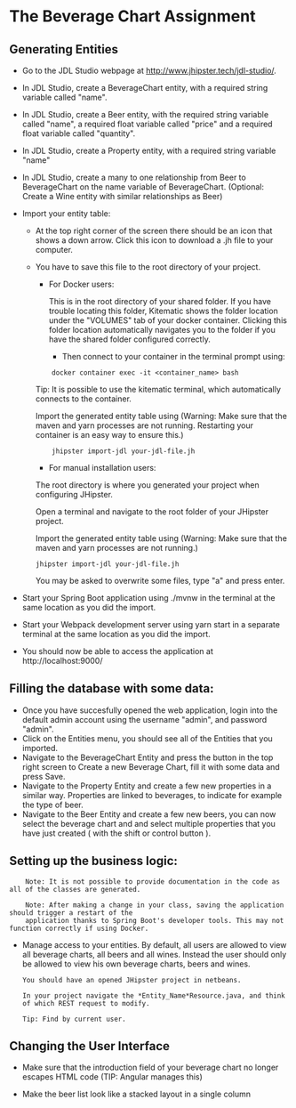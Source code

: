 # The Beverage Chart Assignment

## Generating Entities

- Go to the JDL Studio webpage at http://www.jhipster.tech/jdl-studio/.
- In JDL Studio, create a BeverageChart entity, with a required string variable called "name".
- In JDL Studio, create a Beer entity, with the required string variable called "name", a required float variable     called "price" and a required float variable called "quantity".
- In JDL Studio, create a Property entity, with a required string variable "name" 
- In JDL Studio, create a many to one relationship from Beer to BeverageChart on the name variable of BeverageChart.
    (Optional: Create a Wine entity with similar relationships as Beer)
- Import your entity table: 
    
  - At the top right corner of the screen there should be an icon that shows a down arrow. Click this icon to download a .jh file to your computer. 
  - You have to save this file to the root directory of your project.
    
    - For Docker users:
    
      This is in the root directory of your shared folder. 
      If you have trouble locating this folder, Kitematic shows the folder location under the "VOLUMES" 
      tab of your docker container. 
      Clicking this folder location automatically navigates you to the folder if you have the shared 
      folder configured correctly.
    
      - Then connect to your container in the terminal prompt using:
    ```
        docker container exec -it <container_name> bash
    ```
    
       Tip: It is possible to use the kitematic terminal, 
       which automatically connects to the container.
    
       Import the generated entity table using (Warning: Make sure that the maven and yarn processes 
       are not running. Restarting your container is an easy way to ensure this.)
        
    ```
        jhipster import-jdl your-jdl-file.jh
    ```
    - For manual installation users:
    
    The root directory is where you generated your project when configuring JHipster.
    
    Open a terminal and navigate to the root folder of your JHipster project.
    
    Import the generated entity table using (Warning: Make sure that the maven and yarn processes are not running.)
    ```
    jhipster import-jdl your-jdl-file.jh
    ```
    You may be asked to overwrite some files, type "a" and press enter.
    
- Start your Spring Boot application using ./mvnw in the terminal at the same location as you did the import.

- Start your Webpack development server using yarn start in a separate terminal at the same location as you did the import.
    
- You should now be able to access the application at http://localhost:9000/
    
## Filling the database with some data:
  
- Once you have succesfully opened the web application, login into the default admin account using the username "admin", and password "admin".
- Click on the Entities menu, you should see all of the Entities that you imported.
- Navigate to the BeverageChart Entity and press the button in the top right screen to Create a new Beverage Chart, fill it with some data and press Save.
- Navigate to the Property Entity and create a few new properties in a similar way. Properties are linked to beverages, to indicate for example the type of beer.
- Navigate to the Beer Entity and create a few new beers, you can now select the beverage chart and and select multiple properties that you have just created ( with the shift or control button ).
  
## Setting up the business logic:
  
```
    Note: It is not possible to provide documentation in the code as all of the classes are generated.
```
```
    Note: After making a change in your class, saving the application should trigger a restart of the
    application thanks to Spring Boot's developer tools. This may not function correctly if using Docker.
```
- Manage access to your entities.
By default, all users are allowed to view all beverage charts, all beers and all wines. Instead the user should only be allowed to view his own beverage charts, beers and wines.
      
      You should have an opened JHipster project in netbeans.
      
      In your project navigate the *Entity_Name*Resource.java, and think of which REST request to modify.
      
      Tip: Find by current user.
      
## Changing the User Interface

- Make sure that the introduction field of your beverage chart no longer escapes HTML code (TIP: Angular manages this)

- Make the beer list look like a stacked layout in a single column 
